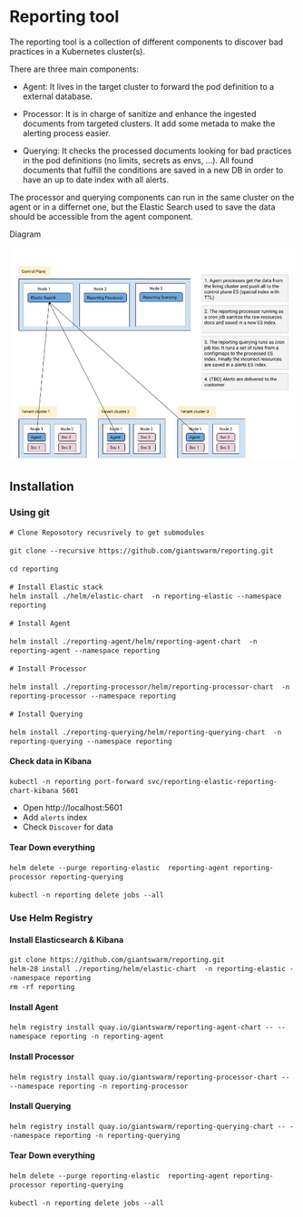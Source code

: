 # Reporting tool

The reporting tool is a collection of different components to discover bad practices in a Kubernetes cluster(s).

There are three main components:

- Agent: It lives in the target cluster to forward the pod definition to a external database.

- Processor: It is in charge of sanitize and enhance the ingested documents from targeted clusters. It add some metada to make the alerting process easier.

- Querying: It checks the processed documents looking for bad practices in the pod definitions (no limits, secrets as envs, ...). All found documents that fulfill the conditions are saved in a new DB in order to have an up to date index with all alerts.


The processor and querying components can run in the same cluster on the agent or in a differnet one, but the Elastic Search used to save the data should be accessible from the agent component. 

Diagram

![](/img/architecture.jpg)

## Installation

### Using git

```
# Clone Reposotory recusrively to get submodules

git clone --recursive https://github.com/giantswarm/reporting.git 

cd reporting

# Install Elastic stack
helm install ./helm/elastic-chart  -n reporting-elastic --namespace reporting

# Install Agent

helm install ./reporting-agent/helm/reporting-agent-chart  -n reporting-agent --namespace reporting

# Install Processor

helm install ./reporting-processor/helm/reporting-processor-chart  -n reporting-processor --namespace reporting

# Install Querying

helm install ./reporting-querying/helm/reporting-querying-chart  -n reporting-querying --namespace reporting
```

#### Check data in Kibana

```
kubectl -n reporting port-forward svc/reporting-elastic-reporting-chart-kibana 5601
```

- Open http://localhost:5601
- Add `alerts` index
- Check `Discover` for data


#### Tear Down everything

```
helm delete --purge reporting-elastic  reporting-agent reporting-processor reporting-querying 

kubectl -n reporting delete jobs --all
```

### Use Helm Registry

#### Install Elasticsearch & Kibana

```
git clone https://github.com/giantswarm/reporting.git
helm-28 install ./reporting/helm/elastic-chart  -n reporting-elastic --namespace reporting
rm -rf reporting
```

#### Install Agent

```
helm registry install quay.io/giantswarm/reporting-agent-chart -- --namespace reporting -n reporting-agent
```

#### Install Processor
```
helm registry install quay.io/giantswarm/reporting-processor-chart -- --namespace reporting -n reporting-processor
```

#### Install Querying
```
helm registry install quay.io/giantswarm/reporting-querying-chart -- --namespace reporting -n reporting-querying
```

#### Tear Down everything

```
helm delete --purge reporting-elastic  reporting-agent reporting-processor reporting-querying 

kubectl -n reporting delete jobs --all

```